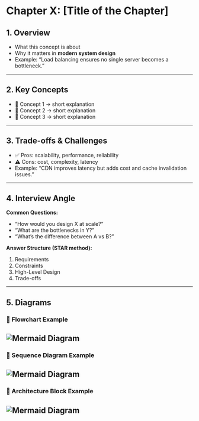 # Chapter X: [Title of the Chapter]

## 1. Overview
- What this concept is about
- Why it matters in **modern system design**
- Example: “Load balancing ensures no single server becomes a bottleneck.”

---

## 2. Key Concepts
- 🔹 Concept 1 → short explanation
- 🔹 Concept 2 → short explanation
- 🔹 Concept 3 → short explanation

---

## 3. Trade-offs & Challenges
- ✅ Pros: scalability, performance, reliability
- ⚠️ Cons: cost, complexity, latency
- Example: “CDN improves latency but adds cost and cache invalidation issues.”

---

## 4. Interview Angle
**Common Questions:**
- “How would you design X at scale?”
- “What are the bottlenecks in Y?”
- “What’s the difference between A vs B?”

**Answer Structure (STAR method):**
1. Requirements  
2. Constraints  
3. High-Level Design  
4. Trade-offs  

---

## 5. Diagrams

### 🔹 Flowchart Example
![Mermaid Diagram](/notes/diagrams/02-abstractions-1.svg)
---

### 🔹 Sequence Diagram Example
![Mermaid Diagram](/notes/diagrams/02-abstractions-2.svg)
---

### 🔹 Architecture Block Example
![Mermaid Diagram](/notes/diagrams/02-abstractions-3.svg)
---

